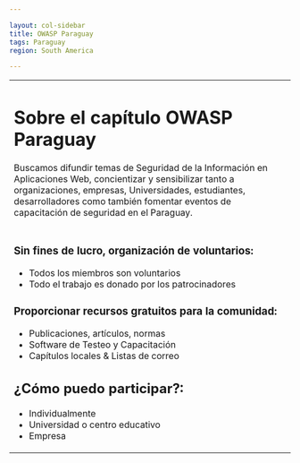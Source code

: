 ```yaml
---

layout: col-sidebar
title: OWASP Paraguay
tags: Paraguay
region: South America

---
```



<table>
<tbody>
<tr class="odd">
<td><h1 id="bienvenidos_a_owasp_paraguay">Sobre el capítulo OWASP Paraguay</h1>
Buscamos difundir temas de Seguridad de la Información en Aplicaciones Web, concientizar y sensibilizar tanto a organizaciones, empresas, Universidades, estudiantes, desarrolladores como también fomentar eventos de capacitación de seguridad en el Paraguay.<br />
<br />
</p>

<h3><strong>Sin fines de lucro, organización de voluntarios:</strong></h3>
<ul style="list-style-type:disc;">
  <li>Todos los miembros son voluntarios</li>
  <li>Todo el trabajo es donado por los patrocinadores</li>
</ul>
</p>
<h3><strong>Proporcionar recursos gratuitos para la comunidad:</strong></h3>
<ul style="list-style-type:disc;">
  <li>Publicaciones, artículos, normas</li>
  <li>Software de Testeo y Capacitación</li>
  <li>Capítulos locales & Listas de correo</li>
</ul>
</p>
<h2><strong>¿Cómo puedo participar?:</strong></h2>
<ul style="list-style-type:disc;">
  <li>Individualmente</li>
  <li>Universidad o centro educativo</li>
  <li>Empresa</li>
</ul>

</tbody>
</table>

